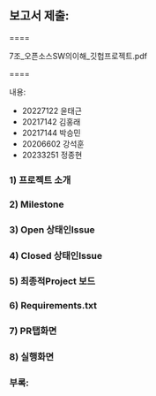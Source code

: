 ## 보고서 제출:

====

7조_오픈소스SW의이해_깃헙프로젝트.pdf

====

내용:

- 20227122 윤태근
- 20217142 김홍래
- 20217144 박승민
- 20206602 강석훈
- 20233251 정종현

### 1) 프로젝트 소개
### 2) Milestone
### 3) Open 상태인Issue
### 4) Closed 상태인Issue
### 5) 최종적Project 보드
### 6) Requirements.txt
### 7) PR탭화면
### 8) 실행화면

### 부록: